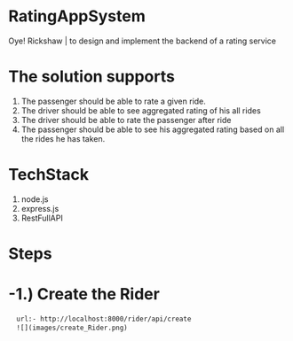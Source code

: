 # RatingAppSystem
Oye! Rickshaw | to design and implement the backend of a rating service

# The solution supports
1. The passenger should be able to rate a given ride.
2. The driver should be able to see aggregated rating of his all rides
3. The driver should be able to rate the passenger after ride
4. The passenger should be able to see his aggregated rating based on all the rides he has
taken.

# TechStack
1. node.js
2. express.js
3. RestFullAPI

# Steps

  # -1.) Create the Rider
      url:- http://localhost:8000/rider/api/create
      ![](images/create_Rider.png)
